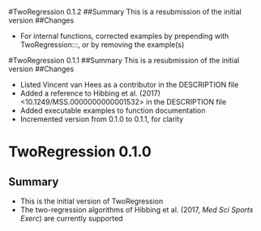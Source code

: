 #TwoRegression 0.1.2
##Summary
    This is a resubmission of the initial version
##Changes
* For internal functions, corrected examples by prepending with
    TwoRegression:::, or by removing the example(s)

#TwoRegression 0.1.1
##Summary
    This is a resubmission of the initial version
##Changes
* Listed Vincent van Hees as a contributor in the DESCRIPTION file
* Added a reference to Hibbing et al. (2017)
    <10.1249/MSS.0000000000001532> in the DESCRIPTION file
* Added executable examples to function documentation
* Incremented version from 0.1.0 to 0.1.1, for clarity

# TwoRegression 0.1.0
## Summary
* This is the initial version of TwoRegression
* The two-regression algorithms of Hibbing et al. (2017, *Med Sci Sports Exerc*) are currently supported
